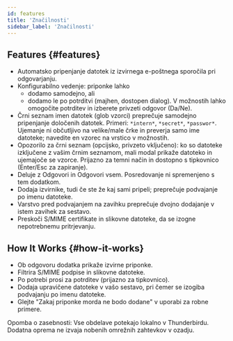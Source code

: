 ```yaml
---
id: features
title: 'Značilnosti'
sidebar_label: 'Značilnosti'
---
```


## Features {#features}

- Automatsko pripenjanje datotek iz izvirnega e-poštnega sporočila pri odgovarjanju.
- Konfigurabilno vedenje: priponke lahko
  - dodamo samodejno, ali
  - dodamo le po potrditvi (majhen, dostopen dialog). V možnostih lahko
    omogočite potrditev in izberete privzeti odgovor (Da/Ne).
- Črni seznam imen datotek (glob vzorci) preprečuje samodejno pripenjanje določenih datotek. Primeri: `*intern*`, `*secret*`, `*passwor*`.
  Ujemanje ni občutljivo na velike/male črke in preverja samo ime datoteke; navedite en vzorec
  na vrstico v možnostih.
- Opozorilo za črni seznam (opcijsko, privzeto vključeno): ko so datoteke izključene z vašim
  črnim seznamom, mali modal prikaže datoteko in ujemajoče se vzorce. Prijazno za temni način
  in dostopno s tipkovnico (Enter/Esc za zapiranje).
- Deluje z Odgovori in Odgovori vsem. Posredovanje ni spremenjeno s tem dodatkom.
- Dodaja izvirnike, tudi če ste že kaj sami pripeli; preprečuje podvajanje po imenu datoteke.
- Varstvo pred podvajanjem na zavihku preprečuje dvojno dodajanje v istem zavihek za sestavo.
- Preskoči S/MIME certifikate in slikovne datoteke, da se izogne nepotrebnemu pritrjevanju.

## How It Works {#how-it-works}

- Ob odgovoru dodatka prikaže izvirne priponke.
- Filtrira S/MIME podpise in slikovne datoteke.
- Po potrebi prosi za potrditev (prijazno za tipkovnico).
- Dodaja upravičene datoteke v vašo sestavo, pri čemer se izogiba podvajanju po imenu datoteke.
- Glejte "Zakaj priponke morda ne bodo dodane" v uporabi za robne primere.

Opomba o zasebnosti: Vse obdelave potekajo lokalno v Thunderbirdu. Dodatna oprema ne izvaja nobenih omrežnih zahtevkov v ozadju.
